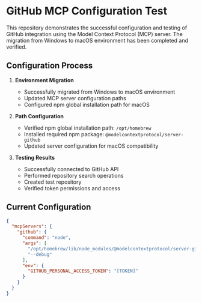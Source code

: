# GitHub MCP Configuration Test

This repository demonstrates the successful configuration and testing of GitHub integration using the Model Context Protocol (MCP) server. The migration from Windows to macOS environment has been completed and verified.

## Configuration Process

1. **Environment Migration**
   - Successfully migrated from Windows to macOS environment
   - Updated MCP server configuration paths
   - Configured npm global installation path for macOS

2. **Path Configuration**
   - Verified npm global installation path: `/opt/homebrew`
   - Installed required npm package: `@modelcontextprotocol/server-github`
   - Updated server configuration for macOS compatibility

3. **Testing Results**
   - Successfully connected to GitHub API
   - Performed repository search operations
   - Created test repository
   - Verified token permissions and access

## Current Configuration

```json
{
  "mcpServers": {
    "github": {
      "command": "node",
      "args": [
        "/opt/homebrew/lib/node_modules/@modelcontextprotocol/server-github/dist/index.js",
        "--debug"
      ],
      "env": {
        "GITHUB_PERSONAL_ACCESS_TOKEN": "[TOKEN]"
      }
    }
  }
}